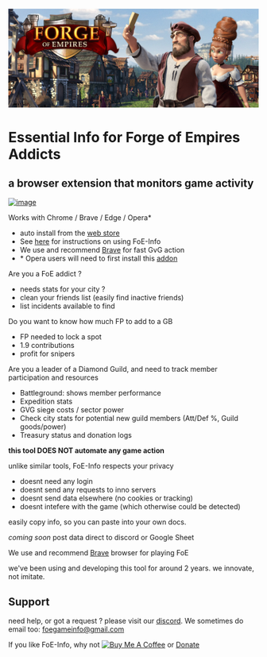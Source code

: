 ![Image](/images/foebanner.jpg)

# Essential Info for Forge of Empires Addicts

## a browser extension that monitors game activity



[![image](https://storage.googleapis.com/chrome-gcs-uploader.appspot.com/image/WlD8wC6g8khYWPJUsQceQkhXSlv1/tbyBjqi7Zu733AAKA5n4.png)](https://chrome.google.com/webstore/detail/foe-info/clifeblhbipgjjlngahknaagkkikfhmo)

Works with Chrome / Brave / Edge / Opera*
 - auto install from the [web store](https://chrome.google.com/webstore/detail/foe-info/clifeblhbipgjjlngahknaagkkikfhmo)
 - See [here](https://github.com/FoE-Info/FoE-Info.github.io/wiki/How-to-start-using-FoE-Info) for instructions on using FoE-Info
 - We use and recommend [Brave](https://brave.com/foe988) for fast GvG action
 - \* Opera users will need to first install this [addon](https://addons.opera.com/en/extensions/details/install-chrome-extensions/)

Are you a FoE addict ?
- needs stats for your city ?
- clean your friends list (easily find inactive friends)
- list incidents available to find

Do you want to know how much FP to add to a GB
- FP needed to lock a spot
- 1.9 contributions
- profit for snipers

Are you a leader of a Diamond Guild, and need to track member participation and resources
- Battleground: shows member performance
- Expedition stats
- GVG siege costs / sector power
- Check city stats for potential new guild members (Att/Def %, Guild goods/power)
- Treasury status and donation logs

**this tool DOES NOT automate any game action**

unlike similar tools, FoE-Info respects your privacy
- doesnt need any login
- doesnt send any requests to inno servers
- doesnt send data elsewhere (no cookies or tracking)
- doesnt intefere with the game (which otherwise could be detected)

easily copy info, so you can paste into your own docs.

*coming soon* post data direct to discord or Google Sheet

We use and recommend [Brave](https://brave.com/foe988) browser for playing FoE

we've been using and developing this tool for around 2 years. we innovate, not imitate.

## Support 

need help, or got a request ? please visit our [discord](https://discord.gg/9Mgn6UR). We sometimes do email too: foegameinfo@gmail.com

If you like FoE-Info, why not <a href="https://www.buymeacoffee.com/foei" target="_blank"><img src="https://cdn.buymeacoffee.com/buttons/v2/default-violet.png" alt="Buy Me A Coffee" height="60" width="217"></a> or [Donate](https://paypal.me/pools/c/8rhGhGLUCc) 
